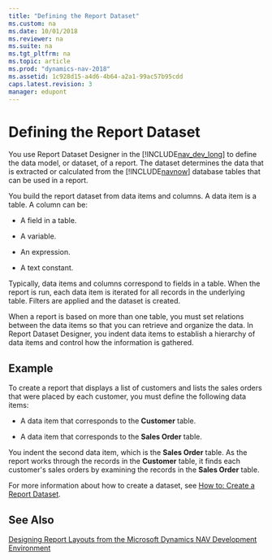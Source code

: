 ```yaml
---
title: "Defining the Report Dataset"
ms.custom: na
ms.date: 10/01/2018
ms.reviewer: na
ms.suite: na
ms.tgt_pltfrm: na
ms.topic: article
ms.prod: "dynamics-nav-2018"
ms.assetid: 1c928d15-a4d6-4b64-a2a1-99ac57b95cdd
caps.latest.revision: 3
manager: edupont
---
```

# Defining the Report Dataset
You use Report Dataset Designer in the [!INCLUDE[nav_dev_long](includes/nav_dev_long_md.md)] to define the data model, or dataset, of a report. The dataset determines the data that is extracted or calculated from the [!INCLUDE[navnow](includes/navnow_md.md)] database tables that can be used in a report.  
  
 You build the report dataset from data items and columns. A data item is a table. A column can be:  
  
-   A field in a table.  
  
-   A variable.  
  
-   An expression.  
  
-   A text constant.  
  
 Typically, data items and columns correspond to fields in a table. When the report is run, each data item is iterated for all records in the underlying table. Filters are applied and the dataset is created.  
  
 When a report is based on more than one table, you must set relations between the data items so that you can retrieve and organize the data. In Report Dataset Designer, you indent data items to establish a hierarchy of data items and control how the information is gathered.  
  
## Example  
 To create a report that displays a list of customers and lists the sales orders that were placed by each customer, you must define the following data items:  
  
-   A data item that corresponds to the **Customer** table.  
  
-   A data item that corresponds to the **Sales Order** table.  
  
 You indent the second data item, which is the **Sales Order** table. As the report works through the records in the **Customer** table, it finds each customer's sales orders by examining the records in the **Sales Order** table.  
  
 For more information about how to create a dataset, see [How to: Create a Report Dataset](How-to--Create-a-Report-Dataset.md).  
  
## See Also  
 [Designing Report Layouts from the Microsoft Dynamics NAV Development Environment](Designing-Report-Layouts-from-the-Microsoft-Dynamics-NAV-Development-Environment.md)
